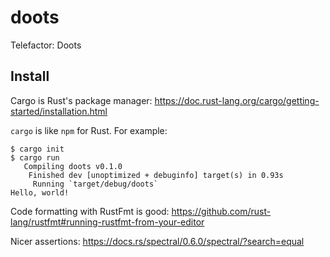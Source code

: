 # doots
Telefactor: Doots

## Install
Cargo is Rust's package manager:
https://doc.rust-lang.org/cargo/getting-started/installation.html

`cargo` is like `npm` for Rust. For example:

```
$ cargo init
$ cargo run
   Compiling doots v0.1.0
    Finished dev [unoptimized + debuginfo] target(s) in 0.93s
     Running `target/debug/doots`
Hello, world!
```

Code formatting with RustFmt is good:
https://github.com/rust-lang/rustfmt#running-rustfmt-from-your-editor

Nicer assertions:
https://docs.rs/spectral/0.6.0/spectral/?search=equal